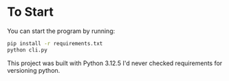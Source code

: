 # To Start

You can start the program by running:

```bash
pip install -r requirements.txt
python cli.py
```

This project was built with Python 3.12.5
I'd never checked requirements for versioning python.
